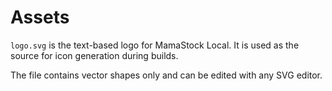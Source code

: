 # Assets

`logo.svg` is the text-based logo for MamaStock Local. It is used as the source for icon generation during builds.

The file contains vector shapes only and can be edited with any SVG editor.
